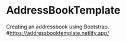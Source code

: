 # AddressBookTemplate
Creating an addressbook using Bootstrap.
#https://addressbooktemplate.netlify.app/
